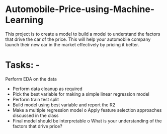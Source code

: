 # Automobile-Price-using-Machine-Learning
This project is to create a model to build a model to understand the factors that drive the car of the price. This will help your automobile company launch their new car in the market effectively by pricing it better.

# Tasks: - 

Perform EDA on the data 
- Perform data cleanup as required 
- Pick the best variable for making a simple linear regression model 
- Perform train test split 
- Build model using best variable and report the R2 
- Make a multiple regression model o Apply feature selection approaches discussed in the class 
- Final model should be interpretable o What is your understanding of the factors that drive price?
